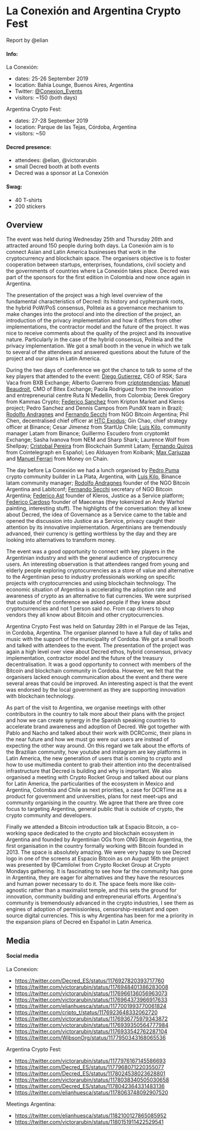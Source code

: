 # La Conexión and Argentina Crypto Fest

Report by @elian

#### Info:

La Conexión:

- dates: 25-26 September 2019
- location: Bahia Lounge, Buenos Aires, Argentina
- Twitter: [@Conexion_Events](https://twitter.com/Conexion_Events)
- visitors: ~150 (both days)

Argentina Crypto Fest:

- dates: 27-28 September 2019
- location: Parque de las Tejas, Córdoba, Argentina
- visitors: ~50

#### Decred presence:

- attendees: @elian, @victorarubin
- small Decred booth at both events
- Decred was a sponsor at La Conexión

#### Swag:

- 40 T-shirts
- 200 stickers

## Overview

The event was held during Wednesday 25th and Thursday 26th and attracted around 150 people during both days. La Conexión aim is to connect Asian and Latin America businesses that work in the cryptocurrency and blockchain space. The organisers objective is to foster cooperation between startups, enterprises, foundations, civil society and the governments of countries where La Conexión takes place. Decred was part of the sponsors for the first edition in Colombia and now once again in Argentina.

The presentation of the project was a high level overview of the fundamental characteristics of Decred: its history and cypherpunk roots, the hybrid PoW/PoS consensus, Politeia as a governance mechanism to make changes into the protocol and into the direction of the project, an introduction of the privacy implementation and how it differs from other implementations, the contractor model and the future of the project. It was nice to receive comments about the quality of the project and its innovative nature. Particularly in the case of the hybrid consensus, Politeia and the privacy implementation. We got a small booth in the venue in which we talk to several of the attendees and answered questions about the future of the project and our plans in Latin America.

During the two days of conference we got the chance to talk to some of the key players that attended to the event: [Diego Gutierrez]((https://twitter.com/dieguito)), CEO of RSK; Sara Vaca from BXB Exchange; Alberto Guerrero from [criptotendencias](https://twitter.com/cripto_t); [Manuel Beaudroit](https://twitter.com/mbeaudroit), CMO of Bitex Exchange; Paola Rodriguez from the innovation and entrepreneurial centre Ruta N Medellin, from Colombia; Derek Gregory from Kammas Crypto; [Federico Sanchez](https://twitter.com/federicoast) from Kripton Market and Kleros project; Pedro Sanchez and Dennis Campos from PundiX team in Brazil; [Rodolfo Andragnes](https://twitter.com/RodolfoBits) and [Fernando Secchi](https://twitter.com/fersecchi) from NGO Bitcoin Argentina; Phil Chen, decentralised chief officer at [HTC Exodus](https://twitter.com/htcexodus); Gin Chao, chief strategy officer at Binance; Cesar Jimenez from StartUp Chile; [Luis Kilo](https://twitter.com/cryptopago), community manager Latam from Binance; Guillermo Escudero from cryptomkt Exchange; Sasha Ivanova from NEM and Sharp Shark; Laurence Wolf from Shellpay; [Cristobal Pereira](https://twitter.com/cristpereirag) from Blockchain Summit Latam; [Fernando Quiros](https://twitter.com/FerQuiros) from Cointelegraph en Español; Leo Alduayen from Koibank; [Max Carjuzaa](https://twitter.com/maxcarjuzaa) and [Manuel Ferrari](https://twitter.com/manuferraritano) from Money on Chain.

The day before La Conexión we had a lunch organised by [Pedro Puma](https://twitter.com/PedroReyPuma) crypto community builder in La Plata, Argentina, with [Luis Kilo](https://twitter.com/cryptopago), Binance latam community manager; [Rodolfo Andragnes](https://twitter.com/RodolfoBits) founder of the NGO Bitcoin Argentina and Labitconf; [Fernando Secchi](https://twitter.com/fersecchi) secretary of NGO Bitcoin Argentina; [Federico Ast](https://twitter.com/federicoast) founder of Kleros, Justice as a Service platform; [Federico Cardoso](https://twitter.com/ravenio) founder of Maecenas (they tokenized an Andy Warhol painting, interesting stuff). The highlights of the conversation: they all knew about Decred, the idea of Governance as a Service came to the table and opened the discussion into Justice as a Service, privacy caught their attention by its innovative implementation. Argentinians are tremendously advanced, their currency is getting worthless by the day and they are looking into alternatives to transform money. 

The event was a good opportunity to connect with key players in the Argentinian industry and with the general audience of cryptocurrency users. An interesting observation is that attendees ranged from young and elderly people exploring cryptocurrencies as a store of value and alternative to the Argentinian peso to industry professionals working on specific projects with cryptocurrencies and using blockchain technology. The economic situation of Argentina is accelerating the adoption rate and awareness of crypto as an alternative to fiat currencies. We were surprised that outside of the conference we asked people if they knew about cryptocurrencies and not 1 person said no. From cap drivers to shop vendors they all know about Bitcoin and other cryptocurrencies.

Argentina Crypto Fest was held on Saturday 28th in el Parque de las Tejas, in Cordoba, Argentina. The organiser planned to have a full day of talks and music with the support of the municipality of Cordoba. We got a small booth and talked with attendees to the event. The presentation of the project was again a high level over view about Decred ethos, hybrid consensus, privacy implementation, contractor model and the future of the treasury decentralisation. It was a good opportunity to connect with members of the Bitcoin and blockchain community in Cordoba. However, we felt that the organisers lacked enough communication about the event and there were several areas that could be improved. An interesting aspect is that the event was endorsed by the local government as they are supporting innovation with blockchain technology.

As part of the visit to Argentina, we organise meetings with other contributors in the country to talk more about their plans with the project and how we can create synergy in the Spanish speaking countries to accelerate brand awareness and adoption of Decred. We got together with Pablo and Nacho and talked about their work with DCRComic, their plans in the near future and how we must go were our users are instead of expecting the other way around. On this regard we talk about the efforts of the Brazilian community, how youtube and instagram are key platforms in Latin America, the new generation of users that is coming to crypto and how to use multimedia content to grab their attention into the decentralised infrastructure that Decred is building and why is important. We also organised a meeting with Crypto Rocket Group and talked about our plans for Latin America, the particularities of the ecosystem in Mexico and Argentina, Colombia and Chile as next priorities, a case for DCRTime as a product for government and universities, plans for next meet-ups and community organising in the country. We agree that there are three core focus to targeting Argentina, general public that is outside of crypto, the crypto community and developers.

Finally we attended a Bitcoin introduction talk at Espacio Bitcoin, a co-working space dedicated to the crypto and blockchain ecosystem in Argentina and founded by Argentinian OGs from ONG Bitcoin Argentina, the first organisation in the country formally working with Bitcoin founded in 2013. The space is absolutely amazing. We were very happy to see Decred logo in one of the screens at Espacio Bitcoin as on August 16th the project was presented by @Camilolwi from Crypto Rocket Group at Crypto Mondays gathering. It is fascinating to see how far the community has gone in Argentina, they are eager for alternatives and they have the resources and human power necessary to do it. The space feels more like coin-agnostic rather than a maximalist temple, and this sets the ground for innovation, community building and entrepreneurial efforts. Argentina's community is tremendously advanced in the crypto industries, I see them as engines of adoption of permissionless, censorship-resistant and open source digital currencies. This is why Argentina has been for me a priority in the expansion plans of Decred en Español in Latin America.

## Media

#### Social media

La Conexion:

- https://twitter.com/Decred_ES/status/1176927820393717760
- https://twitter.com/victorarubin/status/1176948401386283008
- https://twitter.com/victorarubin/status/1176966136056963073
- https://twitter.com/victorarubin/status/1176964373966917633
- https://twitter.com/elianhuesca/status/1177001993770061824
- https://twitter.com/cripto_t/status/1176923648332062720
- https://twitter.com/victorarubin/status/1176936775979343872
- https://twitter.com/victorarubin/status/1176939350564777984
- https://twitter.com/victorarubin/status/1176933542762287104
- https://twitter.com/WibsonOrg/status/1177950343168065536

Argentina Crypto Fest:

- https://twitter.com/victorarubin/status/1177976167145586693
- https://twitter.com/Decred_ES/status/1177968071220355077
- https://twitter.com/Decred_ES/status/1178024538023628801
- https://twitter.com/victorarubin/status/1178038340505030658
- https://twitter.com/Decred_ES/status/1178042364331483136
- https://twitter.com/elianhuesca/status/1178063748092907520

Meetings Argentina:

- https://twitter.com/elianhuesca/status/1182100127865085952
- https://twitter.com/victorarubin/status/1180151911422529541
